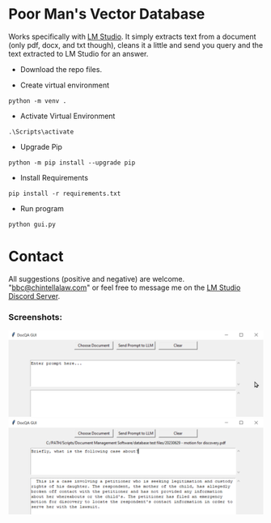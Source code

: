# Poor Man's Vector Database

Works specifically with [LM Studio](https://github.com/lmstudio-ai).  It simply extracts text from a document (only pdf, docx, and txt though), cleans it a little and send you query and the text extracted to LM Studio for an answer.

* Download the repo files.

* Create virtual environment
```
python -m venv .
```

* Activate Virtual Environment
```
.\Scripts\activate
```

* Upgrade Pip
```
python -m pip install --upgrade pip
```

* Install Requirements
```
pip install -r requirements.txt
```

* Run program
```
python gui.py
```

# Contact

All suggestions (positive and negative) are welcome.  "bbc@chintellalaw.com" or feel free to message me on the [LM Studio Discord Server](https://discord.gg/aPQfnNkxGC).

### Screenshots:

![Screenshot 1](https://github.com/BBC-Esq/Chat_Doc_LM_Studio/raw/main/esq1.png)
![Screenshot 2](https://github.com/BBC-Esq/Chat_Doc_LM_Studio/raw/main/esq2.png)
